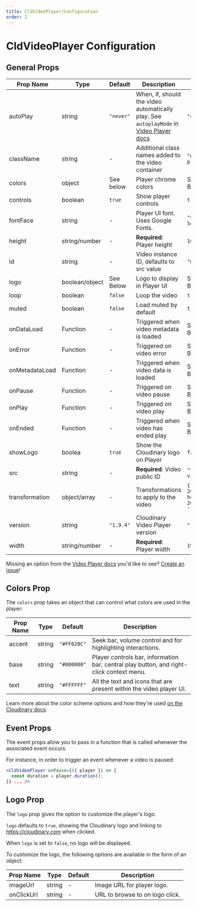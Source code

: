 ```yaml
---
title: CldVideoPlayer/Configuration
order: 2
---
```


<script>
    import Callout from '$lib/components/Callout.svelte'
    import Video from '$lib/components/Video.svelte'
    import { CldVideoPlayer } from 'svelte-cloudinary'

</script>

# CldVideoPlayer Configuration

## General Props

| Prop Name      | Type           | Default   | Description                                                                                                                                                                      | Example                                     |
| -------------- | -------------- | --------- | -------------------------------------------------------------------------------------------------------------------------------------------------------------------------------- | ------------------------------------------- |
| autoPlay       | string         | `"never"` | When, if, should the video automatically play. See `autoplayMode` in [Video Player docs](https://cloudinary.com/documentation/video_player_api_reference#constructor_parameters) | `"on-scroll"`                               |
| className      | string         | -         | Additional class names added to the video container                                                                                                                              | `"my-video-player"`                         |
| colors         | object         | See below | Player chrome colors                                                                                                                                                             | See Colors Below                            |
| controls       | boolean        | `true`    | Show player controls                                                                                                                                                             | `true`                                      |
| fontFace       | string         | -         | Player UI font. Uses Google Fonts.                                                                                                                                               | `"Source Serif Pro"`                        |
| height         | string/number  | -         | **Required**: Player height                                                                                                                                                      | `1080`                                      |
| id             | string         | -         | Video instance ID, defaults to src value                                                                                                                                         | `"my-video"`                                |
| logo           | boolean/object | See Below | Logo to display in Player UI                                                                                                                                                     | See Logo Below                              |
| loop           | boolean        | `false`   | Loop the video                                                                                                                                                                   | `true`                                      |
| muted          | boolean        | `false`   | Load muted by default                                                                                                                                                            | `true`                                      |
| onDataLoad     | Function       | -         | Triggered when video metadata is loaded                                                                                                                                          | See Events Below                            |
| onError        | Function       | -         | Triggered on video error                                                                                                                                                         | See Events Below                            |
| onMetadataLoad | Function       | -         | Triggered when video data is loaded                                                                                                                                              | See Events Below                            |
| onPause        | Function       | -         | Triggered on video pause                                                                                                                                                         | See Events Below                            |
| onPlay         | Function       | -         | Triggered on video play                                                                                                                                                          | See Events Below                            |
| onEnded        | Function       | -         | Triggered when video has ended play                                                                                                                                              | See Events Below                            |
| showLogo       | boolea         | `true`    | Show the Cloudinary logo on Player                                                                                                                                               | `false`                                     |
| src            | string         | -         | **Required**: Video public ID                                                                                                                                                    | `"videos/my-video"`                         |
| transformation | object/array   | -         | Transformations to apply to the video                                                                                                                                            | `{ width: 200, height: 200, crop: 'fill' }` |
| version        | string         | `"1.9.4"` | Cloudinary Video Player version                                                                                                                                                  | `"1.9.4"`                                   |
| width          | string/number  | -         | **Required**: Player width                                                                                                                                                       | `1920`                                      |

Missing an option from the [Video Player docs](https://cloudinary.com/documentation/video_player_api_reference) you'd like to see? [Create an issue](https://github.com/cloudinary-community/svelte-cloudinary/issues/new?assignees=&labels=Type%3A+Feature&template=feature_request.md&title=%5BFeature%5D+)!

## Colors Prop

The `colors` prop takes an object that can control what colors are used in the player:

| Prop Name | Type   | Default     | Description                                                                              |
| --------- | ------ | ----------- | ---------------------------------------------------------------------------------------- |
| accent    | string | `"#FF620C"` | Seek bar, volume control and for highlighting interactions.                              |
| base      | string | `"#000000"` | Player controls bar, information bar, central play button, and right-click context menu. |
| text      | string | `"#FFFFFF"` | All the text and icons that are present within the video player UI.                      |

Learn more about the color scheme options and how they're used [on the Cloudinary docs](https://cloudinary.com/documentation/video_player_customization#color_scheme).

## Event Props

The event props allow you to pass in a function that is called whenever the associated event occurs.

For instance, in order to trigger an event whenever a video is paused:

```jsx
<CldVideoPlayer onPause={({ player }) => {
  const duration = player.duration();
}} ... />
```

## Logo Prop

The `logo` prop gives the option to customize the player's logo.

`logo` defaults to `true`, showing the Cloudinary logo and linking to https://cloudinary.com when clicked.

When `logo` is set to `false`, no logo will be displayed.

To customize the logo, the following options are available in the form of an object:

| Prop Name  | Type   | Default | Description                     |
| ---------- | ------ | ------- | ------------------------------- |
| imageUrl   | string | -       | Image URL for player logo.      |
| onClickUrl | string | -       | URL to browse to on logo click. |

